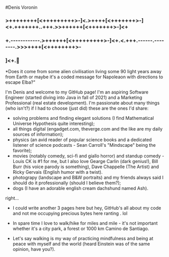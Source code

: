 #Denis Voronin

### >++++++++[<+++++++++>-]<.>++++[<+++++++>-]<+.+++++++..+++.>>++++++[<+++++++>-]<+
### +.------------.>++++++[<+++++++++>-]<+.<.+++.------.--------.>>>++++[<++++++++>-
### ]<+.👋  
*Does it come from some alien civilisation living some 90 light years away from Earth or maybe it's a coded message for Napoleaon with directions to escape Elba?"

I'm Denis and welcome to my GitHub page! I'm an aspiring Software Engineer (started diving into Java in fall of 2021) and a Marketing Professional (real estate development). I'm passionate about many things (who isn't?) if I had to choose (just did) these are the ones I'd share:

* solving problems and finding elegant solutions (I find Mathematical Universe Hypothesis quite interesting);
* all things digital (engadget.com, theverge.com and the like are my daily sources of information);
* physics (an avid reader of popular science books and a dedicated listener of science podcasts - Sean Carroll's "Mindscape" being the favorite); 
* movies (notably comedy, sci-fi and giallo horror) and standup comedy -  Louis CK is #1 for me, but I also love Gearge Carlin (dark genius!), Bill Burr (his voice parody is something), Dave Chappelle (The Artist) and Ricky Gervais (English humor with a twist).
* photograpy (landscape and B&W portraits) and my friends always said I should do it professionally (should I believe them?);
* dogs (I have an adorable english cream dachshund named Ash). 

right... 

* I could write another 3 pages here but hey, GitHub's all about my code and not me occupying precious bytes here ranting . lol

* In spare time I love to walk/hike for miles and mile - it's not important whether it's a city park, a forest or 1000 km Camino de Santiago. 
* Let's say walking is my way of practicing mindfulness and being at peace with myself and the world (heard Einstein was of the same opinion, have you?). 






